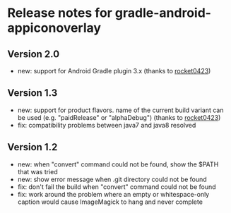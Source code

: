 Release notes for gradle-android-appiconoverlay
===============================================

Version 2.0
-----------
* new: support for Android Gradle plugin 3.x (thanks to [rocket0423](https://github.com/rocket0423))

Version 1.3
-----------
* new: support for product flavors. name of the current build variant can be used (e.g. "paidRelease" or "alphaDebug") (thanks to [rocket0423](https://github.com/rocket0423))
* fix: compatibility problems between java7 and java8 resolved

Version 1.2
-----------
* new: when "convert" command could not be found, show the $PATH that was tried
* new: show error message when .git directory could not be found
* fix: don't fail the build when "convert" command could not be found
* fix: work around the problem where an empty or whitespace-only caption would cause ImageMagick to hang and never complete
